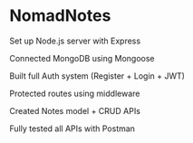 # NomadNotes
 Set up Node.js server with Express

 Connected MongoDB using Mongoose

 Built full Auth system (Register + Login + JWT)

 Protected routes using middleware

 Created Notes model + CRUD APIs

 Fully tested all APIs with Postman 
